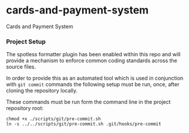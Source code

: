 # cards-and-payment-system
Cards and Payment System

### Project Setup
The spotless formatter plugin has been enabled within this repo and will provide a mechanism to enforce common coding standards across the source files.

In order to provide this as an automated tool which is used in conjunction with `git commit` commands the following setup must be run, once, after cloning the repository locally.

These commands must be run form the command line in the project repository root:

```
chmod +x ./scripts/git/pre-commit.sh
ln -s ../../scripts/git/pre-commit.sh .git/hooks/pre-commit
```